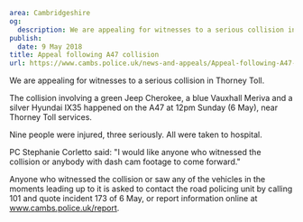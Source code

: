 ```yaml
area: Cambridgeshire
og:
  description: We are appealing for witnesses to a serious collision in Thorney Toll.
publish:
  date: 9 May 2018
title: Appeal following A47 collision
url: https://www.cambs.police.uk/news-and-appeals/Appeal-following-A47-collision-4-May
```

We are appealing for witnesses to a serious collision in Thorney Toll.

The collision involving a green Jeep Cherokee, a blue Vauxhall Meriva and a silver Hyundai IX35 happened on the A47 at 12pm Sunday (6 May), near Thorney Toll services.

Nine people were injured, three seriously. All were taken to hospital.

PC Stephanie Corletto said: "I would like anyone who witnessed the collision or anybody with dash cam footage to come forward."

Anyone who witnessed the collision or saw any of the vehicles in the moments leading up to it is asked to contact the road policing unit by calling 101 and quote incident 173 of 6 May, or report information online at www.cambs.police.uk/report.
